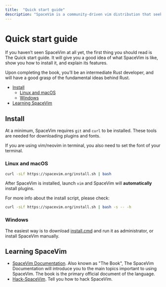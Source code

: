 ```yaml
---
title:  "Quick start guide"
description: "SpaceVim is a community-driven vim distribution that seeks to provide layer feature."
---
```



# Quick start guide

If you haven’t seen SpaceVim at all yet, the first thing you should read is The Quick start guide.
It will give you a good idea of what SpaceVim is like,
show you how to install it, and explain its features.

Upon completing the book, you’ll be an intermediate Rust developer, and will have a good grasp of the fundamental ideas behind Rust.

<!-- vim-markdown-toc GFM -->

- [Install](#install)
  - [Linux and macOS](#linux-and-macos)
  - [Windows](#windows)
- [Learning SpaceVim](#learning-spacevim)

<!-- vim-markdown-toc -->

## Install

At a minimum, SpaceVim requires `git` and `curl` to be installed. These tools
are needed for downloading plugins and fonts.

If you are using vim/neovim in terminal, you also need to set the font of your terminal.

### Linux and macOS

```bash
curl -sLf https://spacevim.org/install.sh | bash
```

After SpaceVim is installed, launch `vim` and SpaceVim will **automatically** install plugins.

For more info about the install script, please check:

```bash
curl -sLf https://spacevim.org/install.sh | bash -s -- -h
```

### Windows

The easiest way is to download [install.cmd](https://spacevim.org/install.cmd) and run it as administrator, or install SpaceVim manually.


## Learning SpaceVim

- [SpaceVim Documentation](../documentation). Also known as "The Book", The SpaceVim Documentation will introduce
you to the main topics important to using SpaceVim. The book is the primary official document of the language.
- [Hack-SpaceVim](https://github.com/Gabirel/Hack-SpaceVim). Tell you how to hack SpaceVim.
